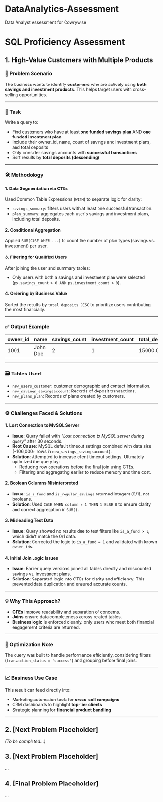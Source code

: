 # DataAnalytics-Assessment
Data Analyst Assessment for Cowrywise

# SQL Proficiency Assessment

## 1. High-Value Customers with Multiple Products

### 🧠 Problem Scenario

The business wants to identify **customers** who are actively using **both savings and investment products**. This helps target users with cross-selling opportunities.

---

### 📌 Task

Write a query to:

- Find customers who have at least **one funded savings plan** AND **one funded investment plan**
- Include their owner_id, name, count of savings and investment plans, and total deposits
- Only consider savings accounts with **successful transactions**
- Sort results by **total deposits (descending)**

---

### 🛠️ Methodology

#### 1. Data Segmentation via CTEs
Used Common Table Expressions (`WITH`) to separate logic for clarity:
- `savings_summary`: filters users with at least one successful transaction.
- `plan_summary`: aggregates each user's savings and investment plans, including total deposits.

#### 2. Conditional Aggregation
Applied `SUM(CASE WHEN ...)` to count the number of plan types (savings vs. investment) per user.

#### 3. Filtering for Qualified Users
After joining the user and summary tables:
- Only users with both a savings and investment plan were selected (`ps.savings_count > 0 AND ps.investment_count > 0`).

#### 4. Ordering by Business Value
Sorted the results by `total_deposits DESC` to prioritize users contributing the most financially.

---

### ✅ Output Example

| owner_id | name      | savings_count | investment_count | total_deposits |
|----------|-----------|----------------|-------------------|----------------|
| 1001     | John Doe  | 2              | 1                 | 15000.00       |

---

### 🗃️ Tables Used

- `new_users_customer`: customer demographic and contact information.
- `new_savings_savingsaccount`: Records of deposit transactions.
- `new_plans_plan`: Records of plans created by customers.

---

### ⚙️ Challenges Faced & Solutions

#### 1. Lost Connection to MySQL Server
- **Issue**: Query failed with *"Lost connection to MySQL server during query"* after 30 seconds.
- **Root Cause**: MySQL default timeout settings combined with data size (~106,000+ rows in `new_savings_savingsaccount`).
- **Solution**: Attempted to increase client timeout settings. Ultimately optimized the query by:
  - Reducing row operations before the final join using CTEs.
  - Filtering and aggregating earlier to reduce memory and time cost.

#### 2. Boolean Columns Misinterpreted
- **Issue**: `is_a_fund` and `is_regular_savings` returned integers (0/1), not booleans.
- **Solution**: Used `CASE WHEN column = 1 THEN 1 ELSE 0` to ensure clarity and correct aggregation in `SUM()`.

#### 3. Misleading Test Data
- **Issue**: Query showed no results due to test filters like `is_a_fund > 1`, which didn’t match the 0/1 data.
- **Solution**: Corrected the logic to `is_a_fund = 1` and validated with known `owner_id`s.

#### 4. Initial Join Logic Issues
- **Issue**: Earlier query versions joined all tables directly and miscounted savings vs. investment plans.
- **Solution**: Separated logic into CTEs for clarity and efficiency. This prevented data duplication and ensured accurate counts.

---

### 💡 Why This Approach?

- **CTEs** improve readability and separation of concerns.
- **Joins** ensure data completeness across related tables.
- **Business logic** is enforced cleanly: only users who meet both financial engagement criteria are returned.

---

### 🚀 Optimization Note

The query was built to handle performance efficiently, considering filters (`transaction_status = 'success'`) and grouping before final joins.

---

### 📈 Business Use Case

This result can feed directly into:
- Marketing automation tools for **cross-sell campaigns**
- CRM dashboards to highlight **top-tier clients**
- Strategic planning for **financial product bundling**

---

## 2. [Next Problem Placeholder]
*(To be completed...)*

## 3. [Next Problem Placeholder]
...

## 4. [Final Problem Placeholder]
...


